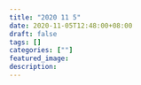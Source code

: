 ```yaml
---
title: "2020 11 5"
date: 2020-11-05T12:48:00+08:00
draft: false
tags: []
categories: [""]
featured_image: 
description: 
---
```

